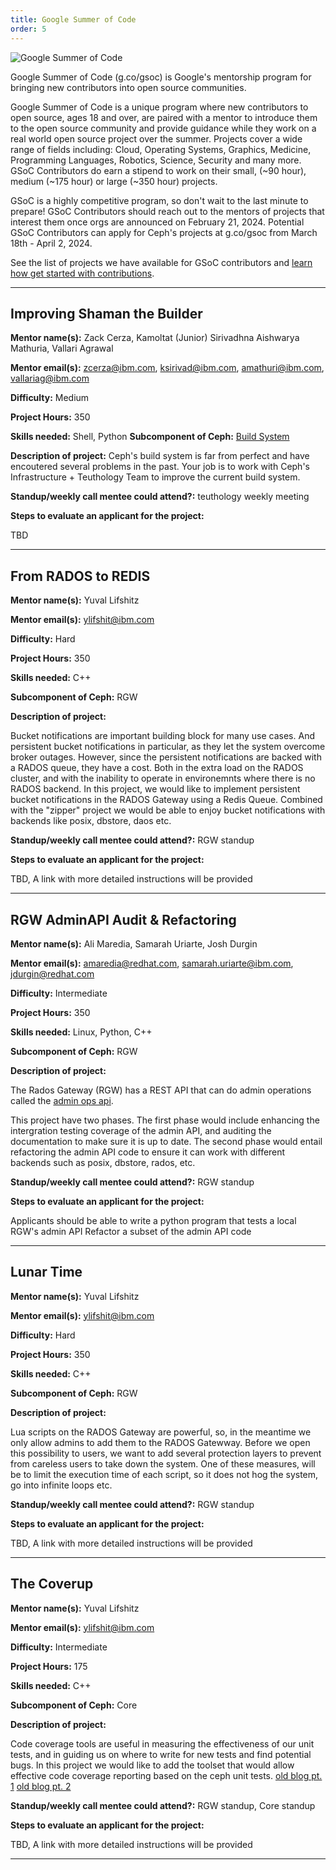 ```yaml
---
title: Google Summer of Code
order: 5
---
```


![Google Summer of Code](/assets/bitmaps/hero-gsoc.png)

Google Summer of Code (g.co/gsoc) is Google's mentorship program for bringing
new contributors into open source communities.

Google Summer of Code is a unique program where new contributors to open
source, ages 18 and over, are paired with a mentor to introduce them to the
open source community and provide guidance while they work on a real world open
source project over the summer. Projects cover a wide range of fields
including: Cloud, Operating Systems, Graphics, Medicine, Programming Languages,
Robotics, Science, Security and many more. GSoC Contributors do earn a stipend
to work on their small, (~90 hour), medium (~175 hour) or large (~350 hour) projects.

GSoC is a highly competitive program, so don't wait to the last minute to
prepare! GSoC Contributors should reach out to the mentors of projects that interest
them once orgs are announced on February 21, 2024. Potential GSoC Contributors can
apply for Ceph's projects at g.co/gsoc from March 18th - April 2, 2024.

See the list of projects we have available for GSoC contributors and [learn how
get started with contributions](https://ceph.io/en/developers/contribute/).

<hr class="hr">

## Improving Shaman the Builder

**Mentor name(s):** Zack Cerza, Kamoltat (Junior) Sirivadhna
Aishwarya Mathuria, Vallari Agrawal

**Mentor email(s):** zcerza@ibm.com, ksirivad@ibm.com, amathuri@ibm.com,
vallariag@ibm.com

**Difficulty:** Medium

**Project Hours:** 350

**Skills needed:** Shell, Python
**Subcomponent of Ceph:** [Build System](https://github.com/ceph/ceph-build)

**Description of project:**
Ceph's build system is far from perfect and have encoutered several
problems in the past. Your job is to work with Ceph's
Infrastructure + Teuthology Team to improve the current build system. 

**Standup/weekly call mentee could attend?:** teuthology weekly meeting

**Steps to evaluate an applicant for the project:**

TBD

<hr class="hr">

## From RADOS to REDIS 

**Mentor name(s):** Yuval Lifshitz

**Mentor email(s):** ylifshit@ibm.com

**Difficulty:** Hard

**Project Hours:** 350

**Skills needed:** C++

**Subcomponent of Ceph:** RGW

**Description of project:** 

Bucket notifications are important building block for many use cases. And persistent bucket notifications in particular, as they let the system overcome broker outages. However, since the persistent notifications are backed with a RADOS queue, they have a cost. Both in the extra load on the RADOS cluster, and with the inability to operate in environemnts where there is no RADOS backend. In this project, we would like to implement persistent bucket notifications in the RADOS Gateway using a Redis Queue. Combined with the "zipper" project we would be able to enjoy bucket notifications with backends like posix, dbstore, daos etc.

**Standup/weekly call mentee could attend?:** RGW standup

**Steps to evaluate an applicant for the project:**

TBD, A link with more detailed instructions will be provided

<hr class="hr">

## RGW AdminAPI Audit & Refactoring

**Mentor name(s):** Ali Maredia, Samarah Uriarte, Josh Durgin

**Mentor email(s):** amaredia@redhat.com, samarah.uriarte@ibm.com, jdurgin@redhat.com

**Difficulty:** Intermediate

**Project Hours:** 350

**Skills needed:** Linux, Python, C++

**Subcomponent of Ceph:** RGW

**Description of project:** 

The Rados Gateway (RGW) has a REST API that can do admin operations called the [admin ops api](https://docs.ceph.com/en/latest/radosgw/adminops/). 

This project have two phases. The first phase would include enhancing the intergration testing coverage of the admin API, and auditing the documentation to make sure it is up to date.
The second phase would entail refactoring the admin API code to ensure it can work with different backends such as posix, dbstore, rados, etc.

**Standup/weekly call mentee could attend?:** RGW standup

**Steps to evaluate an applicant for the project:**

Applicants should be able to write a python program that tests a local RGW's admin API
Refactor a subset of the admin API code

<hr class="hr">

## Lunar Time

**Mentor name(s):** Yuval Lifshitz

**Mentor email(s):** ylifshit@ibm.com

**Difficulty:** Hard

**Project Hours:** 350

**Skills needed:** C++

**Subcomponent of Ceph:** RGW

**Description of project:**

Lua scripts on the RADOS Gateway are powerful, so, in the meantime we only allow admins to add them to the RADOS Gatewway. Before we open this possibility to users, we want to add several protection layers to prevent from careless users to take down the system. One of these measures, will be to limit the execution time of each script, so it does not hog the system, go into infinite loops etc.

**Standup/weekly call mentee could attend?:** RGW standup

**Steps to evaluate an applicant for the project:**

TBD, A link with more detailed instructions will be provided

<hr class="hr">

## The Coverup

**Mentor name(s):** Yuval Lifshitz

**Mentor email(s):** ylifshit@ibm.com

**Difficulty:** Intermediate

**Project Hours:** 175

**Skills needed:** C++

**Subcomponent of Ceph:** Core

**Description of project:**

Code coverage tools are useful in measuring the effectiveness of our unit tests, and in guiding us on where to write for new tests and find potential bugs.
In this project we would like to add the toolset that would allow effective code coverage reporting based on the ceph unit tests.
[old blog pt. 1](https://blog.dachary.org/2013/01/08/ceph-code-coverage-part-12/)
[old blog pt. 2](https://blog.dachary.org/2013/01/16/ceph-code-coverage-part-22/)

**Standup/weekly call mentee could attend?:** RGW standup, Core standup

**Steps to evaluate an applicant for the project:**

TBD, A link with more detailed instructions will be provided

<hr class="hr">
